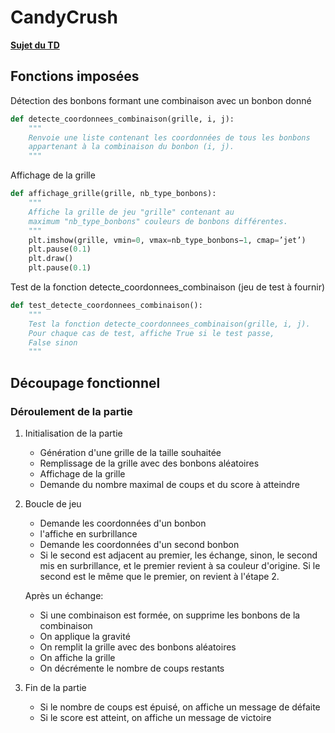 # CandyCrush
 
[**Sujet du TD**](https://moodle.insa-lyon.fr/pluginfile.php/359009/mod_resource/content/2/Mini_projet_ISN2_v3.pdf)

## Fonctions imposées


Détection des bonbons formant une combinaison avec un bonbon donné


```python	
def detecte_coordonnees_combinaison(grille, i, j):
    """
    Renvoie une liste contenant les coordonnées de tous les bonbons
    appartenant à la combinaison du bonbon (i, j).
    """
```

Affichage de la grille

```python
def affichage_grille(grille, nb_type_bonbons):
    """
    Affiche la grille de jeu "grille" contenant au
    maximum "nb_type_bonbons" couleurs de bonbons différentes.
    """
    plt.imshow(grille, vmin=0, vmax=nb_type_bonbons−1, cmap=’jet’)
    plt.pause(0.1)
    plt.draw()
    plt.pause(0.1)
```

Test de la fonction detecte_coordonnees_combinaison (jeu de test à fournir)

```python
def test_detecte_coordonnees_combinaison():
    """
    Test la fonction detecte_coordonnees_combinaison(grille, i, j).
    Pour chaque cas de test, affiche True si le test passe,
    False sinon
    """
```

## Découpage fonctionnel

### Déroulement de la partie
1. Initialisation de la partie
    - Génération d'une grille de la taille souhaitée
    - Remplissage de la grille avec des bonbons aléatoires
    - Affichage de la grille
    - Demande du nombre maximal de coups et du score à atteindre

2. Boucle de jeu
    - Demande les coordonnées d'un bonbon
    - l'affiche en surbrillance
    - Demande les coordonnées d'un second bonbon
    - Si le second est adjacent au premier, les échange, sinon, le second mis en surbrillance, et le premier revient à sa couleur d'origine. Si le second est le même que le premier, on revient à l'étape 2.

    Après un échange:
    - Si une combinaison est formée, on supprime les bonbons de la combinaison
    - On applique la gravité
    - On remplit la grille avec des bonbons aléatoires
    - On affiche la grille
    - On décrémente le nombre de coups restants

3. Fin de la partie
    - Si le nombre de coups est épuisé, on affiche un message de défaite
    - Si le score est atteint, on affiche un message de victoire



